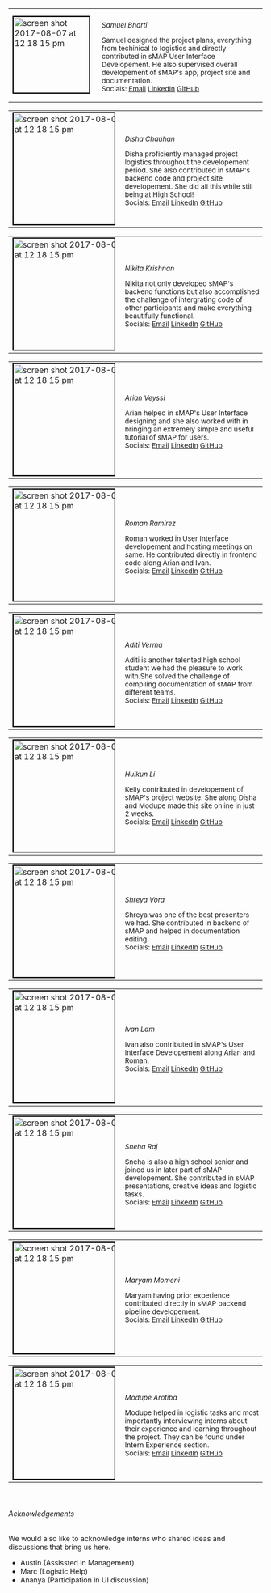 <table>
  <tbody>
    <tr >
      <!-- Names -->
      <td style="margin-bottom:0; max-width:200px" >
      <img style="border: 2px solid black;  filter: grayscale(15%);" 
      height="150" alt="screen shot 2017-08-07 at 12 18 15 pm" 
      src="https://bi-stem-away.github.io/sMAP/images/Samuel.jpg">
      </td>
      <td style="font-size:85%;padding:5px;max-width:380px">
      <h6 style="margin-left:10px; text-align:left;margin-bottom:10px;">Samuel Bharti</h6>
      <p style="margin-left:10px; text-align:left;padding:0;">
      Samuel designed the project plans, everything from techinical to logistics and directly contributed in sMAP User Interface Developement. He also supervised overall developement of sMAP's app, project site and documentation.<br>
      Socials:
      <a href="mailto:samuelbharti@gmail.com">Email</a>
      <a target='_blank' href="https://www.linkedin.com/in/samuelbharti/">LinkedIn</a>
      <a target='_blank' href="https://www.researchgate.net/profile/">
      GitHub</a></p>
      </td>
    </tr>
</tbody>
</table>

<table>
  <tbody>
    <tr >
      <!-- Names -->
      <td style="margin-bottom:0;max-width:200px">
      <img style="border: 2px solid black;  filter: grayscale(15%);" 
      height="220" alt="screen shot 2017-08-07 at 12 18 15 pm" 
      src="https://bi-stem-away.github.io/sMAP/images/Disha.jpeg">
      </td>
      <td style="font-size:85%;padding:5px;max-width:380px">
      <h6 style="margin-left:10px; text-align:left;margin-bottom:10px;">Disha Chauhan</h6>
      <p style="margin-left:10px; text-align:left;padding:0;">
      Disha proficiently managed project logistics throughout the developement period. She also contributed in sMAP's backend code and project site developement. She did all this while still being at High School!<br>
      Socials:
      <a href="mailto:samuelbharti@gmail.com">Email</a>
      <a target='_blank' href="https://www.linkedin.com/in/samuelbharti/">LinkedIn</a>
      <a target='_blank' href="https://www.researchgate.net/profile/">
      GitHub</a></p>
      </td>
    </tr>
  </tbody>
</table>

<table>
  <tbody>
    <tr >
      <!-- Names -->
      <td style="margin-bottom:0;max-width:200px">
      <img style="border: 2px solid black;  filter: grayscale(15%);" 
      height="220" alt="screen shot 2017-08-07 at 12 18 15 pm" 
      src="https://bi-stem-away.github.io/sMAP/images/Nikitak.jpeg">
      </td>
      <td style="font-size:85%;padding:5px;max-width:380px">
      <h6 style="margin-left:10px; text-align:left;margin-bottom:10px;">
      Nikita Krishnan	</h6>
      <p style="margin-left:10px; text-align:left;padding:0;">
      Nikita not only developed sMAP's backend functions but also accomplished the challenge of intergrating code of other participants and make everything beautifully functional.<br>
      Socials:
      <a href="mailto:samuelbharti@gmail.com">Email</a>
      <a target='_blank' href="https://www.linkedin.com/in/samuelbharti/">LinkedIn</a>
      <a target='_blank' href="https://www.researchgate.net/profile/">
      GitHub</a></p>
      </td>
    </tr>
  </tbody>
</table>

<table>
  <tbody>
    <tr >
      <!-- Names -->
      <td style="margin-bottom:0;max-width:200px">
      <img style="border: 2px solid black;  filter: grayscale(15%);" 
      height="220" alt="screen shot 2017-08-07 at 12 18 15 pm" 
      src="https://bi-stem-away.github.io/sMAP/images/Arian_Veyssi_.png">
      </td>
      <td style="font-size:85%;padding:5px;max-width:380px">
      <h6 style="margin-left:10px; text-align:left;margin-bottom:10px;">
      Arian Veyssi</h6>
      <p style="margin-left:10px; text-align:left;padding:0;">
      Arian helped in sMAP's User Interface designing and she also worked with in bringing an extremely simple and useful tutorial of sMAP for users.<br>
      Socials:
      <a href="mailto:samuelbharti@gmail.com">Email</a>
      <a target='_blank' href="https://www.linkedin.com/in/samuelbharti/">LinkedIn</a>
      <a target='_blank' href="https://www.researchgate.net/profile/">
      GitHub</a></p>
      </td>
    </tr>
  </tbody>
</table>

<table>
  <tbody>
    <tr >
      <!-- Names -->
      <td style="margin-bottom:0;max-width:200px">
      <img style="border: 2px solid black;  filter: grayscale(15%);" 
      height="220" alt="screen shot 2017-08-07 at 12 18 15 pm" 
      src="https://bi-stem-away.github.io/sMAP/images/Roman.jpeg">
      </td>
      <td style="font-size:85%;padding:5px;max-width:380px">
      <h6 style="margin-left:10px; text-align:left;margin-bottom:10px;">
      Roman Ramirez</h6>
      <p style="margin-left:10px; text-align:left;padding:0;">
      Roman worked in User Interface developement and hosting meetings on same. He contributed directly in frontend code along Arian and Ivan.<br>
      Socials:
      <a href="mailto:samuelbharti@gmail.com">Email</a>
      <a target='_blank' href="https://www.linkedin.com/in/samuelbharti/">LinkedIn</a>
      <a target='_blank' href="https://www.researchgate.net/profile/">
      GitHub</a></p>
      </td>
    </tr>
  </tbody>
</table>

<table>
  <tbody>
    <tr >
      <!-- Names -->
      <td style="margin-bottom:0;max-width:200px">
      <img style="border: 2px solid black;  filter: grayscale(15%);" 
      height="220" alt="screen shot 2017-08-07 at 12 18 15 pm" 
      src="https://bi-stem-away.github.io/sMAP/images/Aditi_Verma.jpg">
      </td>
      <td style="font-size:85%;padding:5px;max-width:380px">
      <h6 style="margin-left:10px; text-align:left;margin-bottom:10px;">
      Aditi Verma</h6>
      <p style="margin-left:10px; text-align:left;padding:0;">
      Aditi is another talented high school student we had the pleasure to work with.She solved the challenge of compiling documentation of sMAP from different teams. <br>
      Socials:
      <a href="mailto:samuelbharti@gmail.com">Email</a>
      <a target='_blank' href="https://www.linkedin.com/in/samuelbharti/">LinkedIn</a>
      <a target='_blank' href="https://www.researchgate.net/profile/">
      GitHub</a></p>
      </td>
    </tr>
  </tbody>
</table>

<table>
  <tbody>
    <tr >
      <!-- Names -->
      <td style="margin-bottom:0;max-width:200px">
      <img style="border: 2px solid black;  filter: grayscale(15%);" 
      height="220" alt="screen shot 2017-08-07 at 12 18 15 pm" 
      src="https://bi-stem-away.github.io/sMAP/images/Kelly.jpg">
      </td>
      <td style="font-size:85%;padding:5px;max-width:380px">
      <h6 style="margin-left:10px; text-align:left;margin-bottom:10px;">
      Huikun Li</h6>
      <p style="margin-left:10px; text-align:left;padding:0;">
      Kelly contributed in developement of sMAP's project website. She along Disha and Modupe made this site online in just 2 weeks.<br>
      Socials:
      <a href="mailto:samuelbharti@gmail.com">Email</a>
      <a target='_blank' href="https://www.linkedin.com/in/samuelbharti/">LinkedIn</a>
      <a target='_blank' href="https://www.researchgate.net/profile/">
      GitHub</a></p>
      </td>
    </tr>
  </tbody>
</table>

<table>
  <tbody>
    <tr >
      <!-- Names -->
      <td style="margin-bottom:0;max-width:200px">
      <img style="border: 2px solid black;  filter: grayscale(15%);" 
      height="220" alt="screen shot 2017-08-07 at 12 18 15 pm" 
      src="https://bi-stem-away.github.io/sMAP/images/Shreya.jpg">
      </td>
      <td style="font-size:85%;padding:5px;max-width:380px">
      <h6 style="margin-left:10px; text-align:left;margin-bottom:10px;">
      Shreya Vora</h6>
      <p style="margin-left:10px; text-align:left;padding:0;">
      Shreya was one of the best presenters we had. She contributed in backend of sMAP and helped in documentation editing.<br>
      Socials:
      <a href="mailto:samuelbharti@gmail.com">Email</a>
      <a target='_blank' href="https://www.linkedin.com/in/samuelbharti/">LinkedIn</a>
      <a target='_blank' href="https://www.researchgate.net/profile/">
      GitHub</a></p>
      </td>
    </tr>
  </tbody>
</table>

<table>
  <tbody>
    <tr >
      <!-- Names -->
      <td style="margin-bottom:0;max-width:200px">
      <img style="border: 2px solid black;  filter: grayscale(15%);" 
      height="220" alt="screen shot 2017-08-07 at 12 18 15 pm" 
      src="https://bi-stem-away.github.io/sMAP/images/Ivan_Lam.png">
      </td>
      <td style="font-size:85%;padding:5px;max-width:380px">
      <h6 style="margin-left:10px; text-align:left;margin-bottom:10px;">
      Ivan Lam</h6>
      <p style="margin-left:10px; text-align:left;padding:0;">
      Ivan also contributed in sMAP's User Interface Developement along Arian and Roman.<br>
      Socials:
      <a href="mailto:samuelbharti@gmail.com">Email</a>
      <a target='_blank' href="https://www.linkedin.com/in/samuelbharti/">LinkedIn</a>
      <a target='_blank' href="https://www.researchgate.net/profile/">
      GitHub</a></p>
      </td>
    </tr>
  </tbody>
</table>

<table>
  <tbody>
    <tr >
      <!-- Names -->
      <td style="margin-bottom:0;max-width:200px">
      <img style="border: 2px solid black;  filter: grayscale(15%);" 
      height="220" alt="screen shot 2017-08-07 at 12 18 15 pm" 
      src="https://bi-stem-away.github.io/sMAP/images/IMG_9040_copy.jpg">
      </td>
      <td style="font-size:85%;padding:5px; max-width:380px">
      <h6 style="margin-left:10px; text-align:left;margin-bottom:10px;">
      Sneha Raj</h6>
      <p style="margin-left:10px; text-align:left;padding:0;">
      Sneha is also a high school senior and joined us in later part of sMAP developement. She contributed in sMAP presentations, creative ideas and logistic tasks.<br>
      Socials:
      <a href="mailto:samuelbharti@gmail.com">Email</a>
      <a target='_blank' href="https://www.linkedin.com/in/samuelbharti/">LinkedIn</a>
      <a target='_blank' href="https://www.researchgate.net/profile/">
      GitHub</a></p>
      </td>
    </tr>
  </tbody>
</table>

<table>
  <tbody>
    <tr >
      <!-- Names -->
      <td style="margin-bottom:0;max-width:200px">
      <img style="border: 2px solid black;  filter: grayscale(15%);" 
      height="220" alt="screen shot 2017-08-07 at 12 18 15 pm" 
      src="https://bi-stem-away.github.io/sMAP/images/Maryam.jpg">
      </td>
      <td style="font-size:85%;padding:5px;max-width:380px">
      <h6 style="margin-left:10px; text-align:left;margin-bottom:10px;">
      Maryam Momeni</h6>
      <p style="margin-left:10px; text-align:left;padding:0;">
      Maryam having prior experience contributed directly in sMAP backend pipeline developement.<br>
      Socials:
      <a href="mailto:samuelbharti@gmail.com">Email</a>
      <a target='_blank' href="https://www.linkedin.com/in/samuelbharti/">LinkedIn</a>
      <a target='_blank' href="https://www.researchgate.net/profile/">
      GitHub</a></p>
      </td>
    </tr>
  </tbody>
</table>

<table>
  <tbody>
    <tr >
      <!-- Names -->
      <td style="margin-bottom:0;max-width:200px">
      <img style="border: 2px solid black;  filter: grayscale(15%);" 
      height="220" alt="screen shot 2017-08-07 at 12 18 15 pm" 
      src="https://bi-stem-away.github.io/sMAP/images/Modupe.jpg">
      </td>
      <td style="font-size:85%;padding:5px; max-width:380px" >
      <h6 style="margin-left:10px; text-align:left;margin-bottom:10px;">
      Modupe Arotiba</h6>
      <p style="margin-left:10px; text-align:left;padding:0;">
      Modupe helped in logistic tasks and most importantly interviewing interns about their experience and learning throughout the project. They can be found under Intern Experience section.<br>
      Socials:
      <a href="mailto:samuelbharti@gmail.com">Email</a>
      <a target='_blank' href="https://www.linkedin.com/in/samuelbharti/">LinkedIn</a>
      <a target='_blank' href="https://www.researchgate.net/profile/">
      GitHub</a></p>
      </td>
    </tr>
  </tbody>
</table>
<br>

###### Acknowledgements

We would also like to acknowledge interns who shared ideas and discussions that bring us here.

* Austin (Assissted in Management) 
* Marc   (Logistic Help)
* Ananya (Participation in UI discussion)

